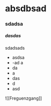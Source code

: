 # absdbsad

### sdadsa



##### dasdas

sdadsads
- asdsa
- -ad a
- da
-  a
- das
- d
- asd


![[Freguenzgang]] 